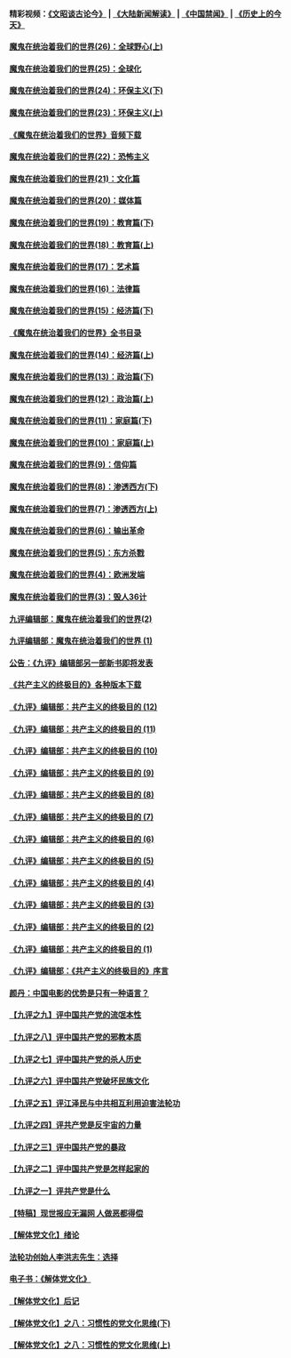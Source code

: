 #### 精彩视频：[《文昭谈古论今》](https://github.com/gfw-breaker/wenzhao/blob/master/README.md?t=12202131) | [《大陆新闻解读》](https://github.com/gfw-breaker/ntdtv-comedy/blob/master/README.md?t=12202131) | [《中国禁闻》](https://github.com/gfw-breaker/ntdtv-news/blob/master/README.md?t=12202131) | [《历史上的今天》](https://github.com/gfw-breaker/today-in-history/blob/master/README.md?t=12202131) 

#### [魔鬼在统治着我们的世界(26)：全球野心(上)](../pages/nsc422/n10900318.md?t=12202131) 

#### [魔鬼在统治着我们的世界(25)：全球化](../pages/nsc422/n10788205.md?t=12202131) 

#### [魔鬼在统治着我们的世界(24)：环保主义(下)](../pages/nsc422/n10695307.md?t=12202131) 

#### [魔鬼在统治着我们的世界(23)：环保主义(上)](../pages/nsc422/n10688613.md?t=12202131) 

#### [《魔鬼在统治着我们的世界》音频下载](../pages/nsc422/n10635553.md?t=12202131) 

#### [魔鬼在统治着我们的世界(22)：恐怖主义](../pages/nsc422/n10614727.md?t=12202131) 

#### [魔鬼在统治着我们的世界(21)：文化篇](../pages/nsc422/n10597706.md?t=12202131) 

#### [魔鬼在统治着我们的世界(20)：媒体篇](../pages/nsc422/n10586579.md?t=12202131) 

#### [魔鬼在统治着我们的世界(19)：教育篇(下)](../pages/nsc422/n10564808.md?t=12202131) 

#### [魔鬼在统治着我们的世界(18)：教育篇(上)](../pages/nsc422/n10526970.md?t=12202131) 

#### [魔鬼在统治着我们的世界(17)：艺术篇](../pages/nsc422/n10499093.md?t=12202131) 

#### [魔鬼在统治着我们的世界(16)：法律篇](../pages/nsc422/n10485969.md?t=12202131) 

#### [魔鬼在统治着我们的世界(15)：经济篇(下)](../pages/nsc422/n10469975.md?t=12202131) 

#### [《魔鬼在统治着我们的世界》全书目录](../pages/nsc422/n10464261.md?t=12202131) 

#### [魔鬼在统治着我们的世界(14)：经济篇(上)](../pages/nsc422/n10457370.md?t=12202131) 

#### [魔鬼在统治着我们的世界(13)：政治篇(下)](../pages/nsc422/n10448270.md?t=12202131) 

#### [魔鬼在统治着我们的世界(12)：政治篇(上)](../pages/nsc422/n10444576.md?t=12202131) 

#### [魔鬼在统治着我们的世界(11)：家庭篇(下)](../pages/nsc422/n10440961.md?t=12202131) 

#### [魔鬼在统治着我们的世界(10)：家庭篇(上)](../pages/nsc422/n10435448.md?t=12202131) 

#### [魔鬼在统治着我们的世界(9)：信仰篇](../pages/nsc422/n10432159.md?t=12202131) 

#### [魔鬼在统治着我们的世界(8)：渗透西方(下)](../pages/nsc422/n10429603.md?t=12202131) 

#### [魔鬼在统治着我们的世界(7)：渗透西方(上)](../pages/nsc422/n10426013.md?t=12202131) 

#### [魔鬼在统治着我们的世界(6)：输出革命](../pages/nsc422/n10421536.md?t=12202131) 

#### [魔鬼在统治着我们的世界(5)：东方杀戮](../pages/nsc422/n10417707.md?t=12202131) 

#### [魔鬼在统治着我们的世界(4)：欧洲发端](../pages/nsc422/n10414890.md?t=12202131) 

#### [魔鬼在统治着我们的世界(3)：毁人36计](../pages/nsc422/n10411583.md?t=12202131) 

#### [九评编辑部：魔鬼在统治着我们的世界(2)](../pages/nsc422/n10410036.md?t=12202131) 

#### [九评编辑部：魔鬼在统治着我们的世界 (1)](../pages/nsc422/n10406825.md?t=12202131) 

#### [公告：《九评》编辑部另一部新书即将发表](../pages/nsc422/n10405104.md?t=12202131) 

#### [《共产主义的终极目的》各种版本下载](../pages/nsc422/n10022138.md?t=12202131) 

#### [《九评》编辑部：共产主义的终极目的 (12)](../pages/nsc422/n9933272.md?t=12202131) 

#### [《九评》编辑部：共产主义的终极目的 (11)](../pages/nsc422/n9924973.md?t=12202131) 

#### [《九评》编辑部：共产主义的终极目的 (10)](../pages/nsc422/n9920883.md?t=12202131) 

#### [《九评》编辑部：共产主义的终极目的 (9)](../pages/nsc422/n9916363.md?t=12202131) 

#### [《九评》编辑部：共产主义的终极目的 (8)](../pages/nsc422/n9912488.md?t=12202131) 

#### [《九评》编辑部：共产主义的终极目的 (7)](../pages/nsc422/n9901176.md?t=12202131) 

#### [《九评》编辑部：共产主义的终极目的 (6)](../pages/nsc422/n9899359.md?t=12202131) 

#### [《九评》编辑部：共产主义的终极目的 (5)](../pages/nsc422/n9893174.md?t=12202131) 

#### [《九评》编辑部：共产主义的终极目的 (4)](../pages/nsc422/n9891246.md?t=12202131) 

#### [《九评》编辑部：共产主义的终极目的 (3)](../pages/nsc422/n9879879.md?t=12202131) 

#### [《九评》编辑部：共产主义的终极目的 (2)](../pages/nsc422/n9876205.md?t=12202131) 

#### [《九评》编辑部：共产主义的终极目的 (1)](../pages/nsc422/n9865857.md?t=12202131) 

#### [《九评》编辑部：《共产主义的终极目的》序言](../pages/nsc422/n9862666.md?t=12202131) 

#### [颜丹：中国电影的优势是只有一种语言？](../pages/nsc422/n9583062.md?t=12202131) 

#### [【九评之九】评中国共产党的流氓本性](../pages/nsc422/n737542.md?t=12202131) 

#### [【九评之八】评中国共产党的邪教本质](../pages/nsc422/n735942.md?t=12202131) 

#### [【九评之七】评中国共产党的杀人历史](../pages/nsc422/n733806.md?t=12202131) 

#### [【九评之六】评中国共产党破坏民族文化](../pages/nsc422/n731667.md?t=12202131) 

#### [【九评之五】评江泽民与中共相互利用迫害法轮功](../pages/nsc422/n730058.md?t=12202131) 

#### [【九评之四】评共产党是反宇宙的力量](../pages/nsc422/n727814.md?t=12202131) 

#### [【九评之三】评中国共产党的暴政](../pages/nsc422/n725597.md?t=12202131) 

#### [【九评之二】评中国共产党是怎样起家的](../pages/nsc422/n723946.md?t=12202131) 

#### [【九评之一】评共产党是什么](../pages/nsc422/n722529.md?t=12202131) 

#### [【特稿】现世报应无漏网 人做恶都得偿](../pages/nsc422/n4215167.md?t=12202131) 

#### [【解体党文化】绪论](../pages/nsc422/n1449356.md?t=12202131) 

#### [法轮功创始人李洪志先生：选择](../pages/nsc422/n3580738.md?t=12202131) 

#### [电子书：《解体党文化》](../pages/nsc422/n1573484.md?t=12202131) 

#### [【解体党文化】后记](../pages/nsc422/n1531999.md?t=12202131) 

#### [【解体党文化】之八：习惯性的党文化思维(下)](../pages/nsc422/n1526477.md?t=12202131) 

#### [【解体党文化】之八：习惯性的党文化思维(上)](../pages/nsc422/n1520631.md?t=12202131) 


